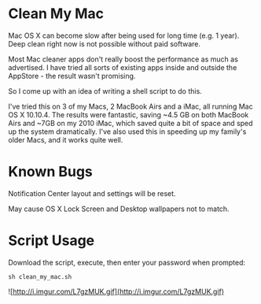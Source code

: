 Clean My Mac
============
    
Mac OS X can become slow after being used for long time (e.g. 1 year). Deep clean right now is not possible without
paid software.
    
Most Mac cleaner apps don't really boost the performance as much as advertised. I have tried all sorts of existing apps inside and outside the AppStore - the result wasn't promising.
    
So I come up with an idea of writing a shell script to do this.

I've tried this on 3 of my Macs, 2 MacBook Airs and a iMac, all running Mac OS X 10.10.4.
The results were fantastic, saving ~4.5 GB on both MacBook Airs and ~7GB on my 2010 iMac, which saved quite a bit of space and sped up the system dramatically. I've also used this in speeding up my family's older Macs, and it works quite well.

Known Bugs
=============
Notification Center layout and settings will be reset.

May cause OS X Lock Screen and Desktop wallpapers not to match.

Script Usage
=============
    
Download the script, execute, then enter your password when prompted:
```shell
sh clean_my_mac.sh
```
![http://i.imgur.com/L7gzMUK.gif](http://i.imgur.com/L7gzMUK.gif)
